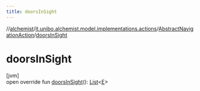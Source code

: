 ```yaml
---
title: doorsInSight
---
```

//[alchemist](../../../index.html)/[it.unibo.alchemist.model.implementations.actions](../index.html)/[AbstractNavigationAction](index.html)/[doorsInSight](doors-in-sight.html)



# doorsInSight



[jvm]\
open override fun [doorsInSight](doors-in-sight.html)(): [List](https://kotlinlang.org/api/latest/jvm/stdlib/kotlin.collections/-list/index.html)<[E](index.html)>




